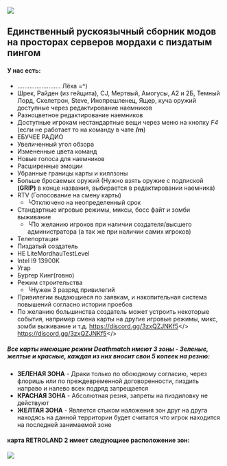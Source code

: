 ![](https://cdn.discordapp.com/attachments/968942076823744602/1150120156551467038/Sershograd.png)
## Единственный рускоязычный сборник модов на просторах серверов мордахи с пиздатым пингом
#### У нас есть:
 - ......................... Лёха =^)
 - Шрек, Райден (из гейщита), CJ, Мертвый, Амогусы, А2 и 2Б, Темный Лорд, Скелетрон, Steve, Инопрешленец, Ящер, куча оружий доступные через редактирование наемников
 - Разноцветное редактирование наемников
 - Доступные игрокам нестандартные вещи через меню на кнопку *F4* (если не работает то на команду в чате **/m**)
 - ЕБУЧЕЕ РАДИО
 - Увеличенный угол обзора
 - Измененные цвета команд
 - Новые голоса для наемников
 - Расширенные эмоции
 - Убранные границы карты и киллзоны
 - Больше бросаемых оружий (Нужно взять оружие с подпиской **(GRIP)** в конце названия, выбирается в редактировании наемника)
 - RTV (Голосование на смену карты) 
   - ╰Отключено на неопределенный срок
 - Стандартные игровые режимы, миксы, босс файт и зомби выживание
   - ╰По желанию игроков при наличии создателя/высшего администратора (а так же при наличии самих игроков)
 - Телепортация
 - Пиздатый создатель
 - НЕ LiteMordhauTestLevel
 - Intel I9 13900K
 - Угар
 - Бургер Кинг(говно)
 - Режим строительства
   - ╰Нужен 3 разряд привилегий
 - Привилегии выдающиеся по заявкам, и накопительная система повышений согласно истории проебов
 - По желанию большинства создатель может устроить некоторые события, например смена карты на другие игровые режимы, микс, зомби выживание и т.д.
<a id="   • Свод правил перечисленные в Дискорд сервере">https://discord.gg/3zxQZJNKf5</>
<a id="   • Дискорд сервер">https://discord.gg/3zxQZJNKf5</>

##### Все карты имеющие режим Deathmatch имеют 3 зоны - Зеленые, желтые и красные, каждая из них вносит свои 5 копеек на резню:
 - **ЗЕЛЕНАЯ ЗОНА** - Драки только по обоюдному согласию, через флоришь или по преждевременной договоренности, пиздить направо и налево всех подряд запрещается
 - **КРАСНАЯ ЗОНА** - Абсолютная резня, запреты на пиздиловку не действуют 
 - **ЖЕЛТАЯ ЗОНА** - Является стыком наложения зон друг на друга находясь на данной территории будет считатся что игрок находится на последней занимаемой зоне
#### **карта RETROLAND 2 имеет следующиее расположение зон:**
![](https://cdn.discordapp.com/attachments/1148686996009664542/1150223941948932096/retroland_ffaduel_transparent.png)
